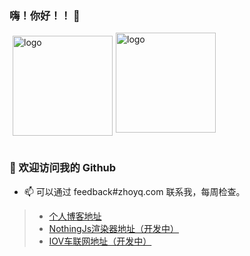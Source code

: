### 嗨！你好！！ 👋

<img src="https://github-readme-stats.vercel.app/api?username=zhoyq&show_icons=true&locale=cn" alt="logo" height="160" align="left" style="margin: 5px; margin-bottom: 20px;" />    
<img src="https://github-profile-trophy.vercel.app/?username=zhoyq&no-frame=true&column=3&row=2&margin-w=15&margin-h=15&theme=flat" alt="logo" height="160" align="center" style="margin: auto; margin-bottom: 20px;" /> 

### 🎉 欢迎访问我的 Github

- 📫 可以通过 feedback#zhoyq.com 联系我，每周检查。

> - [个人博客地址](https://zhoyq.com)
> - [NothingJs渲染器地址（开发中）](https://nothingjs.com)
> - [IOV车联网地址（开发中）](https://iov.zhoyq.com)
